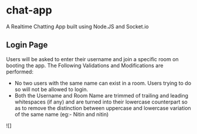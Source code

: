# chat-app
A Realtime Chatting App built using Node.JS and Socket.io

## Login Page
Users will be asked to enter their username and join a specific room on booting the app. 
The Following Validations and Modifications are performed:
- No two users with the same name can exist in a room. Users trying to do so will not be allowed to login.
- Both the Username and Room Name are trimmed of trailing and leading whitespaces (if any) and are turned into their lowercase counterpart so as to remove the distinction between uppercase and lowercase variation of the same name (eg:- Nitin and nitin)

![]
